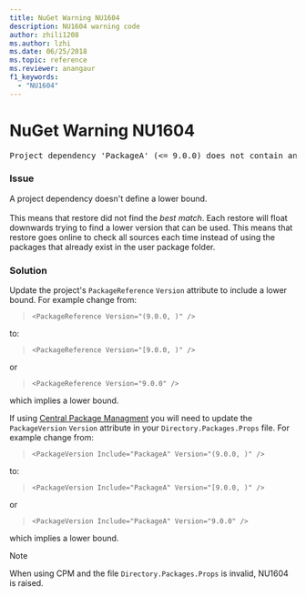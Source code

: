 ```yaml
---
title: NuGet Warning NU1604
description: NU1604 warning code
author: zhili1208
ms.author: lzhi
ms.date: 06/25/2018
ms.topic: reference
ms.reviewer: anangaur
f1_keywords: 
  - "NU1604"
---
```


# NuGet Warning NU1604

<pre>Project dependency 'PackageA' (&lt;= 9.0.0) does not contain an inclusive lower bound. Include a lower bound in the dependency version to ensure consistent restore results.</pre>

### Issue
A project dependency doesn't define a lower bound.<br/><br/>This means that restore did not find the *best match*. Each restore will float downwards trying to find a lower version that can be used. This means that restore goes online to check all sources each time instead of using the packages that already exist in the user package folder.

### Solution
Update the project's `PackageReference` `Version` attribute to include a lower bound.
For example change from:

> `<PackageReference Version="(9.0.0, )" />`

to:

> `<PackageReference Version="[9.0.0, )" />`

or

> `<PackageReference Version="9.0.0" />`

which implies a lower bound.

If using [Central Package Managment](https://learn.microsoft.com/nuget/consume-packages/Central-Package-Management) you will need to update the `PackageVersion` `Version` attribute in your `Directory.Packages.Props` file.
For example change from:

> `<PackageVersion Include="PackageA" Version="(9.0.0, )" />`


to:

> `<PackageVersion Include="PackageA" Version="[9.0.0, )" />`

or

> `<PackageVersion Include="PackageA" Version="9.0.0" />`

which implies a lower bound.

> [!Note]
> When using CPM and the file `Directory.Packages.Props` is invalid, NU1604 is raised.